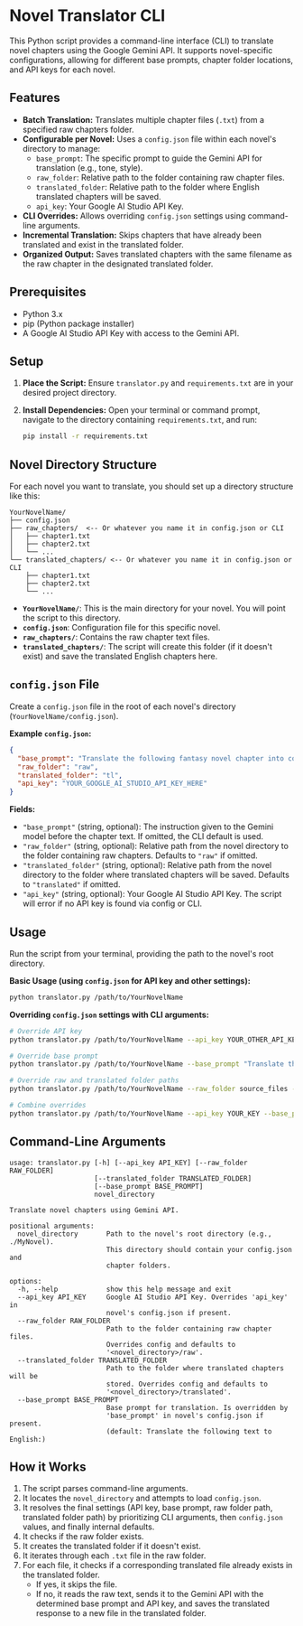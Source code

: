 # Novel Translator CLI

This Python script provides a command-line interface (CLI) to translate novel chapters using the Google Gemini API. It supports novel-specific configurations, allowing for different base prompts, chapter folder locations, and API keys for each novel.

## Features

- **Batch Translation:** Translates multiple chapter files (`.txt`) from a specified raw chapters folder.
- **Configurable per Novel:** Uses a `config.json` file within each novel's directory to manage:
  - `base_prompt`: The specific prompt to guide the Gemini API for translation (e.g., tone, style).
  - `raw_folder`: Relative path to the folder containing raw chapter files.
  - `translated_folder`: Relative path to the folder where English translated chapters will be saved.
  - `api_key`: Your Google AI Studio API Key.
- **CLI Overrides:** Allows overriding `config.json` settings using command-line arguments.
- **Incremental Translation:** Skips chapters that have already been translated and exist in the translated folder.
- **Organized Output:** Saves translated chapters with the same filename as the raw chapter in the designated translated folder.

## Prerequisites

- Python 3.x
- pip (Python package installer)
- A Google AI Studio API Key with access to the Gemini API.

## Setup

1.  **Place the Script:**
    Ensure `translator.py` and `requirements.txt` are in your desired project directory.

2.  **Install Dependencies:**
    Open your terminal or command prompt, navigate to the directory containing `requirements.txt`, and run:
    ```bash
    pip install -r requirements.txt
    ```

## Novel Directory Structure

For each novel you want to translate, you should set up a directory structure like this:

```
YourNovelName/
├── config.json
├── raw_chapters/  <-- Or whatever you name it in config.json or CLI
│   ├── chapter1.txt
│   ├── chapter2.txt
│   └── ...
└── translated_chapters/ <-- Or whatever you name it in config.json or CLI
    ├── chapter1.txt
    ├── chapter2.txt
    └── ...
```

- **`YourNovelName/`**: This is the main directory for your novel. You will point the script to this directory.
- **`config.json`**: Configuration file for this specific novel.
- **`raw_chapters/`**: Contains the raw chapter text files.
- **`translated_chapters/`**: The script will create this folder (if it doesn't exist) and save the translated English chapters here.

## `config.json` File

Create a `config.json` file in the root of each novel's directory (`YourNovelName/config.json`).

**Example `config.json`:**

```json
{
  "base_prompt": "Translate the following fantasy novel chapter into colloquial English, maintaining a sense of suspense and adventure.",
  "raw_folder": "raw",
  "translated_folder": "tl",
  "api_key": "YOUR_GOOGLE_AI_STUDIO_API_KEY_HERE"
}
```

**Fields:**

- `"base_prompt"` (string, optional): The instruction given to the Gemini model before the chapter text. If omitted, the CLI default is used.
- `"raw_folder"` (string, optional): Relative path from the novel directory to the folder containing raw chapters. Defaults to `"raw"` if omitted.
- `"translated_folder"` (string, optional): Relative path from the novel directory to the folder where translated chapters will be saved. Defaults to `"translated"` if omitted.
- `"api_key"` (string, optional): Your Google AI Studio API Key. The script will error if no API key is found via config or CLI.

## Usage

Run the script from your terminal, providing the path to the novel's root directory.

**Basic Usage (using `config.json` for API key and other settings):**

```bash
python translator.py /path/to/YourNovelName
```

**Overriding `config.json` settings with CLI arguments:**

```bash
# Override API key
python translator.py /path/to/YourNovelName --api_key YOUR_OTHER_API_KEY

# Override base prompt
python translator.py /path/to/YourNovelName --base_prompt "Translate this formally."

# Override raw and translated folder paths
python translator.py /path/to/YourNovelName --raw_folder source_files --translated_folder output_files

# Combine overrides
python translator.py /path/to/YourNovelName --api_key YOUR_KEY --base_prompt "New prompt" --raw_folder chapters_kr --translated_folder chapters_en
```

## Command-Line Arguments

```
usage: translator.py [-h] [--api_key API_KEY] [--raw_folder RAW_FOLDER]
                     [--translated_folder TRANSLATED_FOLDER]
                     [--base_prompt BASE_PROMPT]
                     novel_directory

Translate novel chapters using Gemini API.

positional arguments:
  novel_directory       Path to the novel's root directory (e.g., ./MyNovel).
                        This directory should contain your config.json and
                        chapter folders.

options:
  -h, --help            show this help message and exit
  --api_key API_KEY     Google AI Studio API Key. Overrides 'api_key' in
                        novel's config.json if present.
  --raw_folder RAW_FOLDER
                        Path to the folder containing raw chapter files.
                        Overrides config and defaults to
                        '<novel_directory>/raw'.
  --translated_folder TRANSLATED_FOLDER
                        Path to the folder where translated chapters will be
                        stored. Overrides config and defaults to
                        '<novel_directory>/translated'.
  --base_prompt BASE_PROMPT
                        Base prompt for translation. Is overridden by
                        'base_prompt' in novel's config.json if present.
                        (default: Translate the following text to English:)
```

## How it Works

1.  The script parses command-line arguments.
2.  It locates the `novel_directory` and attempts to load `config.json`.
3.  It resolves the final settings (API key, base prompt, raw folder path, translated folder path) by prioritizing CLI arguments, then `config.json` values, and finally internal defaults.
4.  It checks if the raw folder exists.
5.  It creates the translated folder if it doesn't exist.
6.  It iterates through each `.txt` file in the raw folder.
7.  For each file, it checks if a corresponding translated file already exists in the translated folder.
    - If yes, it skips the file.
    - If no, it reads the raw text, sends it to the Gemini API with the determined base prompt and API key, and saves the translated response to a new file in the translated folder.

